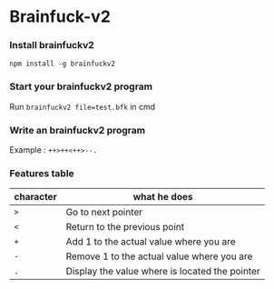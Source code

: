 # Brainfuck-v2
### Install brainfuckv2
`npm install -g brainfuckv2`

### Start your brainfuckv2 program
Run `brainfuckv2 file=test.bfk` in cmd

### Write an brainfuckv2 program
Example : `++>++<++>--.`

### Features table

character | what he does
----------|-------------
`>` | Go to next pointer
`<` | Return to the previous point
`+` | Add 1 to the actual value where you are
`-` | Remove 1 to the actual value where you are
`.` | Display the value where is located the pointer